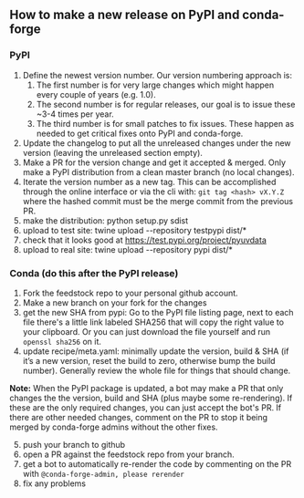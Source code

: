 ## How to make a new release on PyPI and conda-forge

### PyPI
1. Define the newest version number. Our version numbering approach is:
    1. The first number is for very large changes which might happen every couple of years (e.g. 1.0).
    2. The second number is for regular releases, our goal is to issue these ~3-4 times per year.
    3. The third number is for small patches to fix issues. These happen as needed to get critical fixes onto PyPI and conda-forge.
2. Update the changelog to put all the unreleased changes under the new version (leaving the unreleased section empty).
3. Make a PR for the version change and get it accepted & merged. Only make a PyPI distribution from a clean master branch (no local changes).
5. Iterate the version number as a new tag. This can be accomplished through the online interface or via the cli with: `git tag <hash> vX.Y.Z` where the hashed commit must be the merge commit from the previous PR.
6. make the distribution: python setup.py sdist
7. upload to test site: twine upload --repository testpypi dist/*
8. check that it looks good at https://test.pypi.org/project/pyuvdata
9. upload to real site: twine upload --repository pypi dist/*

### Conda (do this after the PyPI release)
1. Fork the feedstock repo to your personal github account.
2. Make a new branch on your fork for the changes
3. get the new SHA from pypi: Go to the PyPI file listing page, next to each file there's a little link labeled SHA256 that will copy the right value to your clipboard. Or you can just download the file yourself and run `openssl sha256` on it.
4. update recipe/meta.yaml: minimally update the version, build & SHA (if it’s a new version, reset the build to zero, otherwise bump the build number). Generally review the whole file for things that should change.

  **Note:** When the PyPI package is updated, a bot may make a PR that only changes the the version, build and SHA (plus maybe some re-rendering). If these are the only required changes, you can just accept the bot's PR. If there are other needed changes, comment on the PR to stop it being merged by conda-forge admins without the other fixes.

5. push your branch to github
6. open a  PR against the feedstock repo from your branch.
7. get a bot to automatically re-render the code by commenting on the PR with `@conda-forge-admin, please rerender`
8. fix any problems
